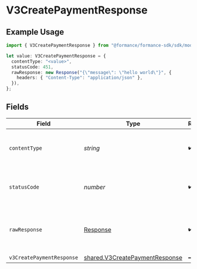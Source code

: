 # V3CreatePaymentResponse

## Example Usage

```typescript
import { V3CreatePaymentResponse } from "@formance/formance-sdk/sdk/models/operations";

let value: V3CreatePaymentResponse = {
  contentType: "<value>",
  statusCode: 451,
  rawResponse: new Response("{\"message\": \"hello world\"}", {
    headers: { "Content-Type": "application/json" },
  }),
};
```

## Fields

| Field                                                                                   | Type                                                                                    | Required                                                                                | Description                                                                             |
| --------------------------------------------------------------------------------------- | --------------------------------------------------------------------------------------- | --------------------------------------------------------------------------------------- | --------------------------------------------------------------------------------------- |
| `contentType`                                                                           | *string*                                                                                | :heavy_check_mark:                                                                      | HTTP response content type for this operation                                           |
| `statusCode`                                                                            | *number*                                                                                | :heavy_check_mark:                                                                      | HTTP response status code for this operation                                            |
| `rawResponse`                                                                           | [Response](https://developer.mozilla.org/en-US/docs/Web/API/Response)                   | :heavy_check_mark:                                                                      | Raw HTTP response; suitable for custom response parsing                                 |
| `v3CreatePaymentResponse`                                                               | [shared.V3CreatePaymentResponse](../../../sdk/models/shared/v3createpaymentresponse.md) | :heavy_minus_sign:                                                                      | Created                                                                                 |